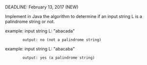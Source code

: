 DEADLINE: February 13, 2017 (NEW) 
   
   Implement in Java the algorithm to determine if an input string L is a palindrome string or not. 

   example: input string L: "abacada"

            output: no (not a palindrome string)

   example: input string L: "abacaba"

            output: yes (a palindrome string)
